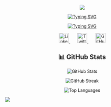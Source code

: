 <p align="center">
  <a href="https://github.com/CodeWhiteWeb"><img src="https://capsule-render.vercel.app/api?type=waving&color=0:ff1493,100:ffd700&height=120&section=header&animation=twinkling" /></a>
</p>

<p align="center">
  <a href="https://git.io/typing-svg">
    <img src="https://readme-typing-svg.herokuapp.com?font=Fira+Code&weight=500&size=24&pause=1000&color=FF1493&center=true&vCenter=true&repeat=false&width=435&lines=Rodolfo+Chivalan" alt="Typing SVG" />
  </a>
</p>

<p align="center">
  <a href="https://git.io/typing-svg">
    <img src="https://readme-typing-svg.herokuapp.com?font=Fira+Code&weight=500&size=24&pause=1000&color=FF1493&center=true&vCenter=true&width=435&lines=System+Engineering+Student" alt="Typing SVG" />
  </a>
</p>

<p align="center">
  <a href="https://linkedin.com/in/tu-perfil">
    <img width="32px" alt="LinkedIn" title="LinkedIn" src="https://i.imgur.com/yRpa1dQ.png"/>
  </a>
  &#8287;&#8287;&#8287;&#8287;&#8287;
  <a href="https://twitter.com/tu-perfil">
    <img width="32px" alt="Twitter" title="Twitter" src="https://i.imgur.com/AixJgnm.png"/>
  </a>
  &#8287;&#8287;&#8287;&#8287;&#8287;
  <a href="https://github.com/Rodolfoba1">
    <img width="32px" alt="GitHub" src="https://i.imgur.com/OViZO8J.png"/>
  </a>
</p>

<h2 align="center">📊 GitHub Stats</h2>

<p align="center">
  <img src="https://github-readme-stats.vercel.app/api?username=Rodolfoba1&show_icons=true&theme=radical" alt="GitHub Stats" />
</p>

<p align="center">
  <img src="https://github-readme-streak-stats.herokuapp.com/?user=Rodolfoba1&theme=radical" alt="GitHub Streak" />
</p>

<p align="center">
  <img src="https://github-readme-stats.vercel.app/api/top-langs/?username=Rodolfoba1&layout=compact&theme=radical" alt="Top Languages" />
</p>

<p>
  <img src="https://capsule-render.vercel.app/api?type=waving&color=0:ff1493,100:ffd700&height=100&section=footer" />
</p>
